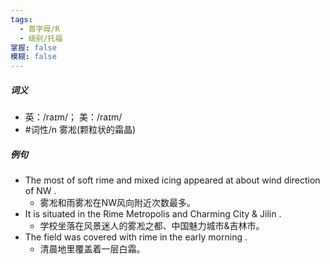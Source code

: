 ```yaml
---
tags:
  - 首字母/R
  - 级别/托福
掌握: false
模糊: false
---
```

##### 词义
- 英：/raɪm/； 美：/raɪm/
- #词性/n  雾凇(颗粒状的霜晶)
##### 例句
- The most of soft rime and mixed icing appeared at about wind direction of NW .
	- 雾凇和雨雾凇在NW风向附近次数最多。
- It is situated in the Rime Metropolis and Charming City & Jilin .
	- 学校坐落在风景迷人的雾凇之都、中国魅力城市&吉林市。
- The field was covered with rime in the early morning .
	- 清晨地里覆盖着一层白霜。
